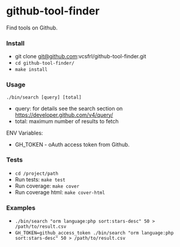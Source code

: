 # github-tool-finder
Find tools on Github.

### Install
 - git clone git@github.com:vcsfrl/github-tool-finder.git
 - `cd github-tool-finder/`
 - `make install`

### Usage
`./bin/search [query] [total]`
 - query: for details see the search section on https://developer.github.com/v4/query/
 - total: maximum number of results to fetch

ENV Variables:
 - GH_TOKEN - oAuth access token from Github.

### Tests
 - `cd /project/path`
 - Run tests: `make test`
 - Run coverage: `make cover`
 - Run coverage html: `make cover-html`

### Examples
 - `./bin/search "orm language:php sort:stars-desc" 50 > /path/to/result.csv`
 - `GH_TOKEN=github_access_token ./bin/search "orm language:php sort:stars-desc" 50 > /path/to/result.csv`